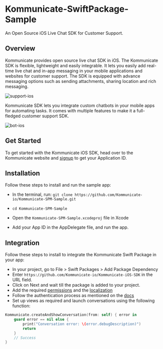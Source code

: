 # Kommunicate-SwiftPackage-Sample
An Open Source iOS Live Chat SDK for Customer Support.

## Overview
Kommunicate provides open source live chat SDK in iOS. The Kommunicate SDK is flexible, lightweight and easily integrable. It lets you easily add real-time live chat and in-app messaging in your mobile applications and websites for customer support. The SDK is equipped with advance messaging options such as sending attachments, sharing location and rich messaging.

![support-ios](https://user-images.githubusercontent.com/24476344/43457761-7d26b452-94e5-11e8-891d-ca765d589f30.gif)

Kommunicate SDK lets you integrate custom chatbots in your mobile apps for automating tasks. It comes with multiple features to make it a full-fledged customer support SDK.

![bot-ios](https://user-images.githubusercontent.com/24476344/43457795-9e019cfa-94e5-11e8-8824-5d2cfd073a94.gif)

## Get Started
To get started with the Kommunicate iOS SDK, head over to the Kommunicate website and [signup](https://dashboard.kommunicate.io/dashboard) to get your Application ID.

## Installation
Follow these steps to install and run the sample app:

- In the terminal, run: `git clone https://github.com/Kommunicate-io/Kommunicate-SPM-Sample.git`

- `cd Kommunicate-SPM-Sample`

- Open the `Kommunicate-SPM-Sample.xcodeproj` file in Xcode

- Add your App ID in the AppDelegate file, and run the app.

## Integration
Follow these steps to install to integrate the Kommunicate Swift Package in your app:

- In your project, go to File > Swift Packages > Add Package Dependency
- Enter `https://github.com/Kommunicate-io/Kommunicate-iOS-SDK` in the URL field.
- Click on Next and wait till the package is added to your project.
- Add the required [permissions](https://docs.kommunicate.io/docs/ios-installation#installation) and the [localization](https://docs.kommunicate.io/docs/ios-localization#chat-localization-setup)
- Follow the authentication process as mentioned on the [docs](https://docs.kommunicate.io/docs/ios-authentication)
- Set up views as required and launch conversations using the following function:
```swift
Kommunicate.createAndShowConversation(from: self) { error in
    guard error == nil else {
        print("Conversation error: \(error.debugDescription)")
        return
    }
    // Success
}
```
